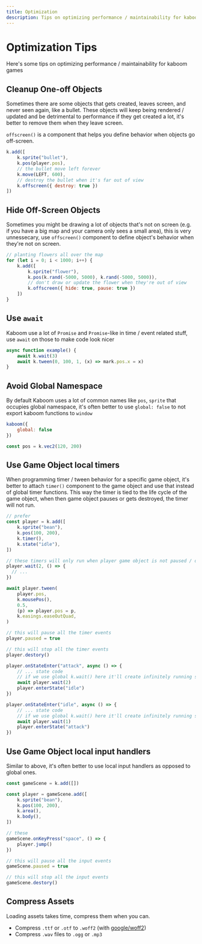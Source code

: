 ```yaml
---
title: Optimization
description: Tips on optimizing performance / maintainability for kaboom games.
---
```


# Optimization Tips

Here's some tips on optimizing performance / maintainability for kaboom games

## Cleanup One-off Objects

Sometimes there are some objects that gets created, leaves screen, and never seen again, like a bullet. These objects will keep being rendered / updated and be detrimental to performance if they get created a lot, it's better to remove them when they leave screen.

`offscreen()` is a component that helps you define behavior when objects go off-screen.

```js
k.add([
    k.sprite("bullet"),
    k.pos(player.pos),
    // the bullet move left forever
    k.move(LEFT, 600),
    // destroy the bullet when it's far out of view
    k.offscreen({ destroy: true })
])
```

## Hide Off-Screen Objects

Sometimes you might be drawing a lot of objects that's not on screen (e.g. if you have a big map and your camera only sees a small area), this is very unnessecary, use `offscreen()` component to define object's behavior when they're not on screen.

```js
// planting flowers all over the map
for (let i = 0; i < 1000; i++) {
    k.add([
        k.sprite("flower"),
        k.pos(k.rand(-5000, 5000), k.rand(-5000, 5000)),
        // don't draw or update the flower when they're out of view
        k.offscreen({ hide: true, pause: true })
    ])
}
```

## Use `await`

Kaboom use a lot of `Promise` and `Promise`-like in time / event related stuff, use `await` on those to make code look nicer

```js
async function example() {
    await k.wait(3)
    await k.tween(0, 100, 1, (x) => mark.pos.x = x)
}
```

## Avoid Global Namespace

By default Kaboom uses a lot of common names like `pos`, `sprite` that occupies global namespace, it's often better to use `global: false` to not export kaboom functions to `window`

```js
kaboom({
    global: false
})

const pos = k.vec2(120, 200)
```

## Use Game Object local timers

When programming timer / tween behavior for a specific game object, it's better to attach `timer()` component to the game object and use that instead of global timer functions. This way the timer is tied to the life cycle of the game object, when then game object pauses or gets destroyed, the timer will not run.

```js
// prefer
const player = k.add([
    k.sprite("bean"),
    k.pos(100, 200),
    k.timer(),
    k.state("idle"),
])

// these timers will only run when player game object is not paused / destroyed
player.wait(2, () => {
  // ...
})

await player.tween(
    player.pos,
    k.mousePos(),
    0.5,
    (p) => player.pos = p,
    k.easings.easeOutQuad,
)

// this will pause all the timer events
player.paused = true

// this will stop all the timer events
player.destory()

player.onStateEnter("attack", async () => {
    // ... state code
    // if we use global k.wait() here it'll create infinitely running state transitions even when player game object doesn't exist anymore
    await player.wait(2)
    player.enterState("idle")
})

player.onStateEnter("idle", async () => {
    // ... state code
    // if we use global k.wait() here it'll create infinitely running state transitions even when player game object doesn't exist anymore
    await player.wait(1)
    player.enterState("attack")
})
```

## Use Game Object local input handlers

Similar to above, it's often better to use local input handlers as opposed to global ones.

```js
const gameScene = k.add([])

const player = gameScene.add([
    k.sprite("bean"),
    k.pos(100, 200),
    k.area(),
    k.body(),
])

// these
gameScene.onKeyPress("space", () => {
    player.jump()
})

// this will pause all the input events
gameScene.paused = true

// this will stop all the input events
gameScene.destory()
```

## Compress Assets

Loading assets takes time, compress them when you can.
- Compress `.ttf` or `.otf` to `.woff2` (with [google/woff2](https://github.com/google/woff2))
- Compress `.wav` files to `.ogg` or `.mp3`
